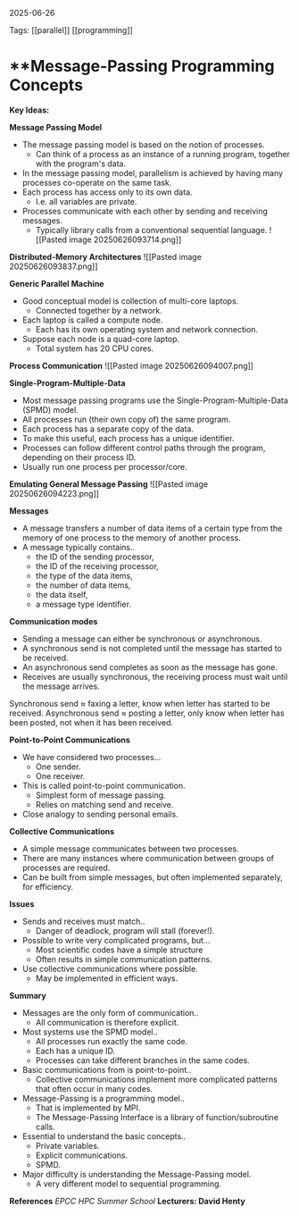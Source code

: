 2025-06-26 

Tags: [[parallel]] [[programming]]

# **Message-Passing Programming Concepts

**Key Ideas:**

**Message Passing Model**
- The message passing model is based on the notion of processes.
	- Can think of a process as an instance of a running program, together with the program's data.
- In the message passing model, parallelism is achieved by having many processes co-operate on the same task.
- Each process has access only to its own data.
	- I.e. all variables are private.
- Processes communicate with each other by sending and receiving messages.
	- Typically library calls from a conventional sequential language.
![[Pasted image 20250626093714.png]]

**Distributed-Memory Architectures**
![[Pasted image 20250626093837.png]]

**Generic Parallel Machine**
- Good conceptual model is collection of multi-core laptops.
	- Connected together by a network.
- Each laptop is called a compute node.
	- Each has its own operating system and network connection.
- Suppose each node is a quad-core laptop.
	- Total system has 20 CPU cores.

**Process Communication**
![[Pasted image 20250626094007.png]]

**Single-Program-Multiple-Data**
- Most message passing programs use the Single-Program-Multiple-Data (SPMD) model.
- All processes run (their own copy of) the same program.
- Each process has a separate copy of the data.
- To make this useful, each process has a unique identifier.
- Processes can follow different control paths through the program, depending on their process ID.
- Usually run one process per processor/core.

**Emulating General Message Passing**
![[Pasted image 20250626094223.png]]

**Messages**
- A message transfers a number of data items of a certain type from the memory of one process to the memory of another process.
- A message typically contains..
	- the ID of the sending processor,
	- the ID of the receiving processor,
	- the type of the data items,
	- the number of data items,
	- the data itself,
	- a message type identifier.

**Communication modes**
- Sending a message can either be synchronous or asynchronous.
- A synchronous send is not completed until the message has started to be received.
- An asynchronous send completes as soon as the message has gone.
- Receives are usually synchronous, the receiving process must wait until the message arrives.

Synchronous send $\approx$ faxing a letter, know when letter has started to be received.
Asynchronous send $\approx$ posting a letter, only know when letter has been posted, not when it has been received.

**Point-to-Point Communications**
- We have considered two processes...
	- One sender.
	- One receiver.
- This is called point-to-point communication.
	- Simplest form of message passing.
	- Relies on matching send and receive.
- Close analogy to sending personal emails.

**Collective Communications**
- A simple message communicates between two processes.
- There are many instances where communication between groups of processes are required.
- Can be built from simple messages, but often implemented separately, for efficiency.
  
**Issues**
- Sends and receives must match..
	- Danger of deadlock,  program will stall (forever!).
- Possible to write very complicated programs, but...
	- Most scientific codes have a simple structure
	- Often results in simple communication patterns.
- Use collective communications where possible.
	- May be implemented in efficient ways.

**Summary**
- Messages are the only form of communication..
	- All communication is therefore explicit.
- Most systems use the SPMD model..
	- All processes run exactly the same code.
	- Each has a unique ID.
	- Processes can take different branches in the same codes.
- Basic communications from is point-to-point..
	- Collective communications implement more complicated patterns that often occur in many codes.
- Message-Passing is a programming model..
	- That is implemented by MPI.
	- The Message-Passing Interface is a library of function/subroutine calls.
- Essential to understand the basic concepts..
	- Private variables.
	- Explicit communications.
	- SPMD.
- Major difficulty is understanding the Message-Passing model.
	- A very different model to sequential programming.


**References**
*EPCC HPC Summer School*
**Lecturers: David Henty**